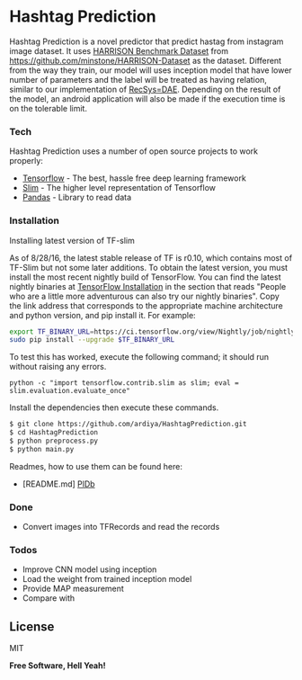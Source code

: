 # Hashtag Prediction

Hashtag Prediction is a novel predictor that predict hastag from instagram image dataset. It uses [HARRISON Benchmark Dataset] from https://github.com/minstone/HARRISON-Dataset as the dataset. Different from the way they train, our model will uses inception model that have lower number of parameters and the label will be treated as having relation, similar to our implementation of [RecSys=DAE]. Depending on the result of the model, an android application will also be made if the execution time is on the tolerable limit.

### Tech

Hashtag Prediction uses a number of open source projects to work properly:

* [Tensorflow] - The best, hassle free deep learning framework
* [Slim] - The higher level representation of Tensorflow
* [Pandas] - Library to read data

### Installation

Installing latest version of TF-slim

As of 8/28/16, the latest stable release of TF is r0.10, which contains most of TF-Slim but not some later additions. To obtain the latest version, you must install the most recent nightly build of TensorFlow. You can find the latest nightly binaries at [TensorFlow Installation] in the section that reads "People who are a little more adventurous can also try our nightly binaries". Copy the link address that corresponds to the appropriate machine architecture and python version, and pip install it. For example:

```sh
export TF_BINARY_URL=https://ci.tensorflow.org/view/Nightly/job/nightly-matrix-cpu/TF_BUILD_CONTAINER_TYPE=CPU,TF_BUILD_IS_OPT=OPT,TF_BUILD_IS_PIP=PIP,TF_BUILD_PYTHON_VERSION=PYTHON2,label=cpu-slave/lastSuccessfulBuild/artifact/pip_test/whl/tensorflow-0.10.0rc0-cp27-none-linux_x86_64.whl
sudo pip install --upgrade $TF_BINARY_URL
```

To test this has worked, execute the following command; it should run without raising any errors.

```
python -c "import tensorflow.contrib.slim as slim; eval = slim.evaluation.evaluate_once"
```

Install the dependencies then execute these commands.

```sh
$ git clone https://github.com/ardiya/HashtagPrediction.git
$ cd HashtagPrediction
$ python preprocess.py
$ python main.py
```

Readmes, how to use them can be found here:

* [README.md] [PlDb]

### Done

 - Convert images into TFRecords and read the records

### Todos

 - Improve CNN model using inception
 - Load the weight from trained inception model
 - Provide MAP measurement
 - Compare with 

License
----

MIT


**Free Software, Hell Yeah!**

[//]: # (These are reference links used in the body of this note and get stripped out when the markdown processor does its job. There is no need to format nicely because it shouldn't be seen. Thanks SO - http://stackoverflow.com/questions/4823468/store-comments-in-markdown-syntax)
[HARRISON Benchmark Dataset]: <https://github.com/minstone/HARRISON-Dataset>
[RecSys=DAE]:<https://github.com/ardiya/RecSys-DAE-tensorflow>
[Tensorflow]:<https://tensorflow.org>
[TensorFlow Installation]:<https://github.com/tensorflow/tensorflow#installation>
[Slim]:<https://github.com/tensorflow/models/blob/master/inception/inception/slim/README.md>
[Pandas]:<pandas.pydata.org/>
[PlDb]: <https://github.com/ardiya/HashtagPrediction/README.md>
   